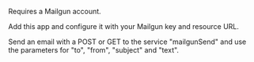 Requires a Mailgun account. 

Add this app and configure it with your Mailgun key and resource URL.

Send an email with a POST or GET to the service "mailgunSend" and use the parameters for "to", "from", "subject" and "text".